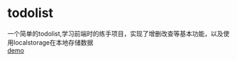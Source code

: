 # todolist
一个简单的todolist,学习前端时的练手项目，实现了增删改查等基本功能，以及使用localstorage在本地存储数据 <br />
[demo](https://tyanbiao.github.io/todolist/)
